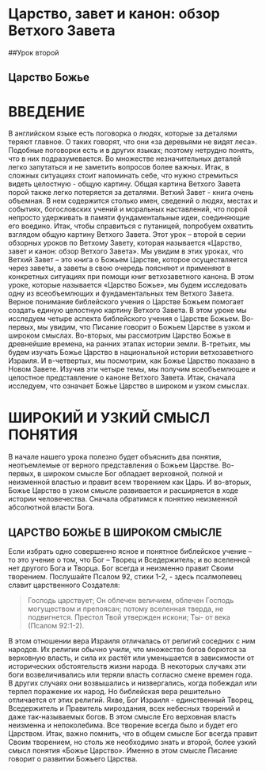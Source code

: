 # Царство, завет и канон: обзор Ветхого Завета 

##Урок второй

## Царство Божье

# ВВЕДЕНИЕ

В английском языке есть поговорка о людях, которые за деталями теряют главное. О таких говорят, что они «за деревьями не видят леса». Подобные поговорки есть и в других языках; поэтому нетрудно понять, что в них подразумевается. Во множестве незначительных деталей легко запутаться и не заметить вопросов более важных. Итак, в сложных ситуациях стоит напоминать себе, что нужно стремиться видеть целостную - общую картину.
Общая картина Ветхого Завета порой также легко потеряется за деталями. Ветхий Завет - книга очень объемная. В нем содержится столько имен, сведений о людях, местах и событиях, богословских учений и моральных наставлений, что порой непросто удерживать в памяти фундаментальные идеи, соединяющие его воедино. Итак, чтобы справиться с путаницей, попробуем охватить взглядом общую картину Ветхого Завета.
Этот урок – второй в серии обзорных уроков по Ветхому Завету, которая называется «Царство, завет и канон: обзор Ветхого Завета». Мы увидим в этих уроках, что Ветхий Завет – это книга о Божьем Царстве, которое осуществляется через заветы, а заветы в свою очередь поясняют и применяют в конкретных ситуациях при помощи книг ветхозаветного канона. В этом уроке, которые называется «Царство Божье», мы будем исследовать одну из всеобъемлющих и фундаментальных тем Ветхого Завета. Верное понимание библейского учения о Царстве Божьем помогает создать единую целостную картину Ветхого Завета.
В этом уроке мы исследуем четыре аспекта библейского учения о Царстве Божьем. Во-первых, мы увидим, что Писание говорит о Божьем Царстве в узком и широком смыслах. Во-вторых, мы рассмотрим Царство Божье в древнейшие времена, на ранних этапах истории земли. В-третьих, мы будем изучать Божье Царство в национальной истории ветхозаветного Израиля. И в-четвертых, мы посмотрим, как Божье Царство показано в Новом Завете. Изучив эти четыре темы, мы получим всеобъемлющее и целостное представление о каноне Ветхого Завета. Итак, сначала исследуем, что означает Божье Царство в широком и узком смыслах.

# ШИРОКИЙ И УЗКИЙ СМЫСЛ ПОНЯТИЯ

В начале нашего урока полезно будет объяснить два понятия, неотъемлемые от верного представления о Божьем Царстве.
Во-первых, в широком смысле Бог обладает верховной, полной и неизменной властью и правит всем творением как Царь. И во-вторых, Божье Царство в узком смысле развивается и расширяется в ходе истории человечества. Сначала обратимся к понятию неизменной абсолютной власти Бога.

## ЦАРСТВО БОЖЬЕ В ШИРОКОМ СМЫСЛЕ

Если избрать одно совершенно ясное и понятное библейское учение – то это учение о том, что Бог – Творец и Вседержитель; и во вселенной нет другого Бога и Творца. Бог всегда и неизменно правит Своим творением.
Послушайте Псалом 92, стихи 1-2, - здесь псалмопевец славит царственного Создателя:

> Господь царствует; Он облечен величием, облечен Господь могуществом и препоясан; потому вселенная тверда, не подвигнется. Престол Твой утвержден искони; Ты- от века (Псалом 92:1-2).

В этом отношении вера Израиля отличалась от религий соседних с ним народов. Их религии обычно учили, что множество богов борются за верховную власть, и сила их растёт или уменьшается в зависимости от исторических обстоятельств жизни народа. В некоторых случаях эти боги возвеличивались или теряли власть согласно смене времен года. В других случаях они возвышались и низвергались, когда побеждал или терпел поражение их народ.
Но библейская вера решительно отличается от этих религий. Яхве, Бог Израиля - единственный Творец, Вседержитель и Правитель мироздания, всех небесных творений и даже так-называемых богов. В этом смысле Его верховная власть неизменна и непоколебима. Все творение всегда было и будет его Царством.
Итак, важно помнить, что в общем смысле Бог всегда правит Своим творением, но столь же необходимо знать и второй, более узкий смысл понятия «Божье Царство». Именно в этом смысле Писание говорит о развитии Божьего Царства.
